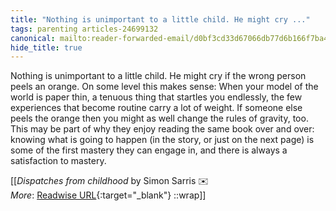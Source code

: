 ```yaml
---
title: "Nothing is unimportant to a little child. He might cry ..."
tags: parenting articles-24699132
canonical: mailto:reader-forwarded-email/d0bf3cd33d67066db77d6b166f7ba42d
hide_title: true
---
```


Nothing is unimportant to a little child. He might cry if the wrong person peels an orange. On some level this makes sense: When your model of the world is paper thin, a tenuous thing that startles you endlessly, the few experiences that become routine carry a lot of weight. If someone else peels the orange then you might as well change the rules of gravity, too. This may be part of why they enjoy reading the same book over and over: knowing what is going to happen (in the story, or just on the next page) is some of the first mastery they can engage in, and there is always a satisfaction to mastery.


[[<cite>_Dispatches from childhood_</cite> by Simon Sarris ✉️<br>
_More_: [Readwise URL](https://readwise.io/open/481268392){:target="_blank"}
::wrap]]